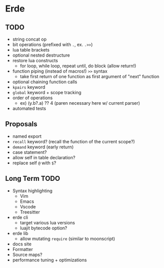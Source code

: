 # Erde

## TODO

- string concat op
- bit operations (prefixed with `.`, ex. `.>>`)
- lua table brackets
- optional nested destructure
- restore lua constructs
  - for loop, while loop, repeat until, do block (allow return!)
- function piping (instead of macros!) `>>` syntax
  - take first return of one function as first argument of "next" function
- optional chaining function calls
- `kpairs` keyword
- `global` keyword + scope tracking
- order of operations
  - ex) (y.b?.a) ?? 4 (paren necessary here w/ current parser)
- automated tests

## Proposals

- named export
- `recall` keyword? (recall the function of the current scope?)
- `demand` keyword (early return)
- case statement?
- allow self in table declaration?
- replace self `@` with `$`?

## Long Term TODO

- Syntax highlighting
  - Vim
  - Emacs
  - Vscode
  - Treesitter
- erde cli
  - target various lua versions
  - luajit bytecode option?
- erde lib
  - allow mutating `require` (similar to moonscript)
- docs site
- Formatter
- Source maps?
- performance tuning + optimizations
